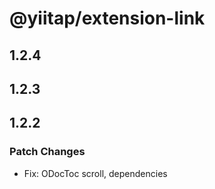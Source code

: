# @yiitap/extension-link

## 1.2.4

## 1.2.3

## 1.2.2

### Patch Changes

- Fix: ODocToc scroll, dependencies
